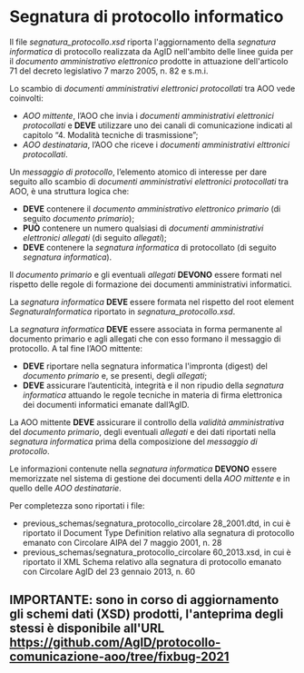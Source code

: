 # Segnatura di protocollo informatico

Il file *segnatura_protocollo.xsd* riporta l'aggiornamento della *segnatura informatica* di protocollo realizzata da AgID nell'ambito delle linee guida per il *documento amministrativo elettronico* prodotte in attuazione dell'articolo 71 del decreto legislativo 7 marzo 2005, n. 82 e s.m.i. 

Lo scambio di *documenti amministrativi elettronici protocollati* tra AOO vede coinvolti:

* *AOO mittente*, l’AOO che invia i *documenti amministrativi elettronici protocollati* e **DEVE** utilizzare uno dei canali di comunicazione indicati al capitolo “4. Modalità tecniche di trasmissione”;
* *AOO destinataria*, l’AOO che riceve i *documenti amministrativi elttronici protocollati*.

Un *messaggio di protocollo*, l’elemento atomico di interesse per dare seguito allo scambio di *documenti amministrativi elettronici protocollati* tra AOO, è una struttura logica che:

* **DEVE** contenere il *documento amministrativo elettronico primario* (di seguito *documento primario*);
* **PUÒ** contenere un numero qualsiasi di *documenti amministrativi elettronici allegati* (di seguito *allegati*);
* **DEVE** contenere la *segnatura informatica* di protocollato (di seguito *segnatura informatica*).

Il *documento primario* e gli eventuali *allegati* **DEVONO** essere formati nel rispetto delle regole di formazione dei documenti amministrativi informatici.

La *segnatura informatica* **DEVE** essere formata nel rispetto del root element *SegnaturaInformatica* riportato in *segnatura_protocollo.xsd*. 
 
La *segnatura informatica* **DEVE** essere associata in forma permanente al documento primario e agli allegati che con esso formano il messaggio di protocollo. A tal fine l’AOO mittente: 

* **DEVE** riportare nella segnatura informatica l'impronta (digest) del *documento primario* e, se presenti, degli *allegati*; 
* **DEVE** assicurare l’autenticità, integrità e il non ripudio della *segnatura informatica* attuando le regole tecniche in materia di firma elettronica dei documenti informatici emanate dall’AgID.

La AOO mittente **DEVE** assicurare il controllo della *validità amministrativa* del *documento primario*, degli eventuali *allegati* e dei dati riportati nella *segnatura informatica* prima della composizione del *messaggio di protocollo*.

Le informazioni contenute nella *segnatura informatica* **DEVONO** essere memorizzate nel sistema di gestione dei documenti della *AOO mittente* e in quello delle *AOO destinatarie*. 

Per completezza sono riportati i file:

* previous_schemas/segnatura_protocollo_circolare 28_2001.dtd, in cui è riportato il Document Type Definition relativo alla segnatura di protocollo emanato con Circolare AIPA del 7 maggio 2001, n. 28 
* previous_schemas/segnatura_protocollo_circolare 60_2013.xsd, in cui è riportato il XML Schema relativo alla segnatura di protocollo emanato con Circolare AgID del 23 gennaio 2013, n. 60





## IMPORTANTE: sono in corso di aggiornamento gli schemi dati (XSD) prodotti, l'anteprima degli stessi è disponibile all'URL https://github.com/AgID/protocollo-comunicazione-aoo/tree/fixbug-2021
